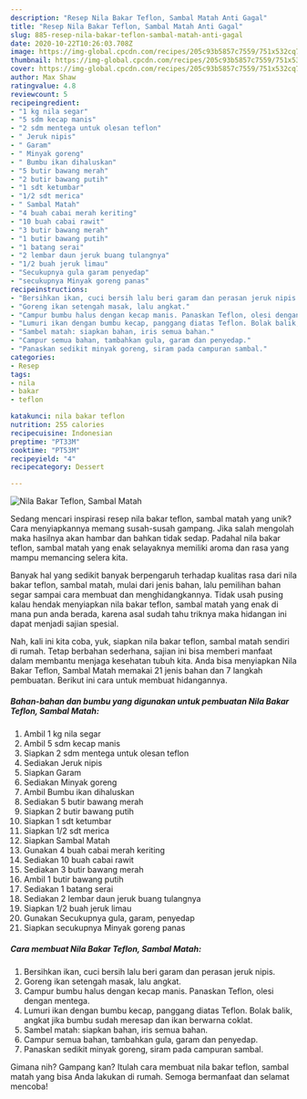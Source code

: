 ```yaml
---
description: "Resep Nila Bakar Teflon, Sambal Matah Anti Gagal"
title: "Resep Nila Bakar Teflon, Sambal Matah Anti Gagal"
slug: 885-resep-nila-bakar-teflon-sambal-matah-anti-gagal
date: 2020-10-22T10:26:03.708Z
image: https://img-global.cpcdn.com/recipes/205c93b5857c7559/751x532cq70/nila-bakar-teflon-sambal-matah-foto-resep-utama.jpg
thumbnail: https://img-global.cpcdn.com/recipes/205c93b5857c7559/751x532cq70/nila-bakar-teflon-sambal-matah-foto-resep-utama.jpg
cover: https://img-global.cpcdn.com/recipes/205c93b5857c7559/751x532cq70/nila-bakar-teflon-sambal-matah-foto-resep-utama.jpg
author: Max Shaw
ratingvalue: 4.8
reviewcount: 5
recipeingredient:
- "1 kg nila segar"
- "5 sdm kecap manis"
- "2 sdm mentega untuk olesan teflon"
- " Jeruk nipis"
- " Garam"
- " Minyak goreng"
- " Bumbu ikan dihaluskan"
- "5 butir bawang merah"
- "2 butir bawang putih"
- "1 sdt ketumbar"
- "1/2 sdt merica"
- " Sambal Matah"
- "4 buah cabai merah keriting"
- "10 buah cabai rawit"
- "3 butir bawang merah"
- "1 butir bawang putih"
- "1 batang serai"
- "2 lembar daun jeruk buang tulangnya"
- "1/2 buah jeruk limau"
- "Secukupnya gula garam penyedap"
- "secukupnya Minyak goreng panas"
recipeinstructions:
- "Bersihkan ikan, cuci bersih lalu beri garam dan perasan jeruk nipis."
- "Goreng ikan setengah masak, lalu angkat."
- "Campur bumbu halus dengan kecap manis. Panaskan Teflon, olesi dengan mentega."
- "Lumuri ikan dengan bumbu kecap, panggang diatas Teflon. Bolak balik, angkat jika bumbu sudah meresap dan ikan berwarna coklat."
- "Sambel matah: siapkan bahan, iris semua bahan."
- "Campur semua bahan, tambahkan gula, garam dan penyedap."
- "Panaskan sedikit minyak goreng, siram pada campuran sambal."
categories:
- Resep
tags:
- nila
- bakar
- teflon

katakunci: nila bakar teflon 
nutrition: 255 calories
recipecuisine: Indonesian
preptime: "PT33M"
cooktime: "PT53M"
recipeyield: "4"
recipecategory: Dessert

---
```



![Nila Bakar Teflon, Sambal Matah](https://img-global.cpcdn.com/recipes/205c93b5857c7559/751x532cq70/nila-bakar-teflon-sambal-matah-foto-resep-utama.jpg)

Sedang mencari inspirasi resep nila bakar teflon, sambal matah yang unik? Cara menyiapkannya memang susah-susah gampang. Jika salah mengolah maka hasilnya akan hambar dan bahkan tidak sedap. Padahal nila bakar teflon, sambal matah yang enak selayaknya memiliki aroma dan rasa yang mampu memancing selera kita.



Banyak hal yang sedikit banyak berpengaruh terhadap kualitas rasa dari nila bakar teflon, sambal matah, mulai dari jenis bahan, lalu pemilihan bahan segar sampai cara membuat dan menghidangkannya. Tidak usah pusing kalau hendak menyiapkan nila bakar teflon, sambal matah yang enak di mana pun anda berada, karena asal sudah tahu triknya maka hidangan ini dapat menjadi sajian spesial.


Nah, kali ini kita coba, yuk, siapkan nila bakar teflon, sambal matah sendiri di rumah. Tetap berbahan sederhana, sajian ini bisa memberi manfaat dalam membantu menjaga kesehatan tubuh kita. Anda bisa menyiapkan Nila Bakar Teflon, Sambal Matah memakai 21 jenis bahan dan 7 langkah pembuatan. Berikut ini cara untuk membuat hidangannya.

<!--inarticleads1-->

##### Bahan-bahan dan bumbu yang digunakan untuk pembuatan Nila Bakar Teflon, Sambal Matah:

1. Ambil 1 kg nila segar
1. Ambil 5 sdm kecap manis
1. Siapkan 2 sdm mentega untuk olesan teflon
1. Sediakan  Jeruk nipis
1. Siapkan  Garam
1. Sediakan  Minyak goreng
1. Ambil  Bumbu ikan dihaluskan
1. Sediakan 5 butir bawang merah
1. Siapkan 2 butir bawang putih
1. Siapkan 1 sdt ketumbar
1. Siapkan 1/2 sdt merica
1. Siapkan  Sambal Matah
1. Gunakan 4 buah cabai merah keriting
1. Sediakan 10 buah cabai rawit
1. Sediakan 3 butir bawang merah
1. Ambil 1 butir bawang putih
1. Sediakan 1 batang serai
1. Sediakan 2 lembar daun jeruk buang tulangnya
1. Siapkan 1/2 buah jeruk limau
1. Gunakan Secukupnya gula, garam, penyedap
1. Siapkan secukupnya Minyak goreng panas




<!--inarticleads2-->

##### Cara membuat Nila Bakar Teflon, Sambal Matah:

1. Bersihkan ikan, cuci bersih lalu beri garam dan perasan jeruk nipis.
1. Goreng ikan setengah masak, lalu angkat.
1. Campur bumbu halus dengan kecap manis. Panaskan Teflon, olesi dengan mentega.
1. Lumuri ikan dengan bumbu kecap, panggang diatas Teflon. Bolak balik, angkat jika bumbu sudah meresap dan ikan berwarna coklat.
1. Sambel matah: siapkan bahan, iris semua bahan.
1. Campur semua bahan, tambahkan gula, garam dan penyedap.
1. Panaskan sedikit minyak goreng, siram pada campuran sambal.




Gimana nih? Gampang kan? Itulah cara membuat nila bakar teflon, sambal matah yang bisa Anda lakukan di rumah. Semoga bermanfaat dan selamat mencoba!
